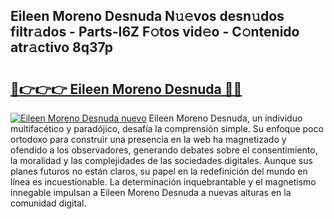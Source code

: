 ## Eileen Moreno Desnuda N𝚞𝚎vos desn𝚞dos filtr𝚊dos - Parts-I6Z F𝚘tos vid𝚎o - C𝚘ntenido atr𝚊ctivo 8q37p

# <h2><a href="http://mb6zv5.tromn.icu/?c=Eileen+Moreno+Desnuda">🔗👉👉👉 Eileen Moreno Desnuda 🔗🔗</a></h2>

[![Eileen Moreno Desnuda nuevo](https://i.imgur.com/pEAQMta.gif)](http://mb6zv5.tromn.icu/?c=Eileen+Moreno+Desnuda)
Eileen Moreno Desnuda, un individuo multifacético y paradójico, desafía la comprensión simple. Su enfoque poco ortodoxo para construir una presencia en la web ha magnetizado y ofendido a los observadores, generando debates sobre el consentimiento, la moralidad y las complejidades de las sociedades digitales. Aunque sus planes futuros no están claros, su papel en la redefinición del mundo en línea es incuestionable. La determinación inquebrantable y el magnetismo innegable impulsan a Eileen Moreno Desnuda a nuevas alturas en la comunidad digital.
